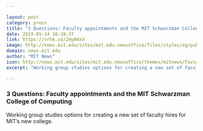 ```yaml
---

layout: post
category: press
title: "3 Questions: Faculty appointments and the MIT Schwarzman College of Computing"
date: 2019-05-24 16:28:37
link: https://vrhk.co/2HyN4xX
image: http://news.mit.edu/sites/mit.edu.newsoffice/files/styles/og/public/images/2019/MIT-3Q-Faculty.jpg
domain: news.mit.edu
author: "MIT News"
icon: http://news.mit.edu/sites/mit.edu.newsoffice/themes/mitnews/favicon.ico
excerpt: "Working group studies options for creating a new set of faculty hires for MIT’s new college."

---
```


### 3 Questions: Faculty appointments and the MIT Schwarzman College of Computing

Working group studies options for creating a new set of faculty hires for MIT’s new college.